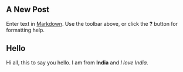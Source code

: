 ## A New Post

Enter text in [Markdown](http://daringfireball.net/projects/markdown/). Use the toolbar above, or click the **?** button for formatting help.

## Hello

Hi all, this to say you hello. I am from **India** and *I love India*.
